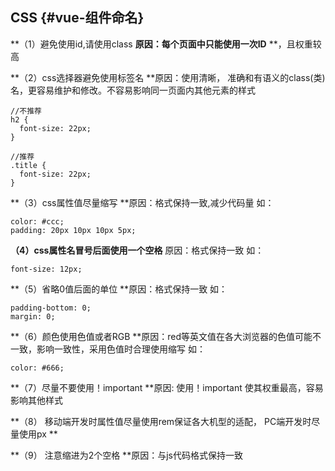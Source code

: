 ## CSS {#vue-组件命名}

**（1）避免使用id,请使用class    **原因：每个页面中只能使用一次ID** **，且权重较高

**（2）css选择器避免使用标签名 **原因：使用清晰， 准确和有语义的class\(类\)名，更容易维护和修改。不容易影响同一页面内其他元素的样式

```
//不推荐
h2 {
  font-size: 22px;
}

//推荐
.title {
  font-size: 22px;
}
```

**（3）css属性值尽量缩写 **原因：格式保持一致,减少代码量 如：

```
color: #ccc;
padding: 20px 10px 10px 5px;
```

**（4）css属性名冒号后面使用一个空格**  原因：格式保持一致 如：

```
font-size: 12px;
```

**（5）省略0值后面的单位  **原因：格式保持一致 如：

```
padding-bottom: 0;
margin: 0;
```

**（6）颜色使用色值或者RGB  **原因：red等英文值在各大浏览器的色值可能不一致，影响一致性，采用色值时合理使用缩写 如：

```
color: #666;
```

**（7）尽量不要使用！important  **原因: 使用！important 使其权重最高，容易影响其他样式

**（8） 移动端开发时属性值尽量使用rem保证各大机型的适配， PC端开发时尽量使用px **

**（9） 注意缩进为2个空格 **原因：与js代码格式保持一致

